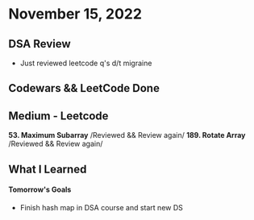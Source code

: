 # November 15, 2022 

## DSA Review
- Just reviewed leetcode q's d/t migraine

## Codewars && LeetCode Done

## Medium - Leetcode
**53. Maximum Subarray** /Reviewed && Review again/
**189. Rotate Array** /Reviewed && Review again/

## What I Learned

#### Tomorrow's Goals
- Finish hash map in DSA course and start new DS